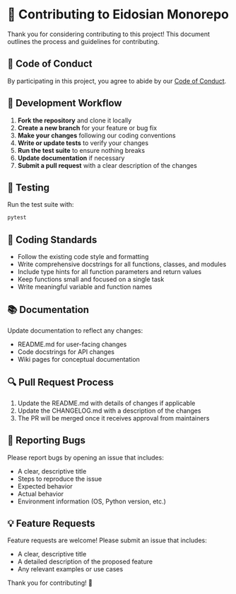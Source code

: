 # 🤝 Contributing to Eidosian Monorepo

Thank you for considering contributing to this project! This document outlines the process and guidelines for contributing.

## 🌟 Code of Conduct

By participating in this project, you agree to abide by our [Code of Conduct](CODE_OF_CONDUCT.md).

## 🔄 Development Workflow

1. **Fork the repository** and clone it locally
2. **Create a new branch** for your feature or bug fix
3. **Make your changes** following our coding conventions
4. **Write or update tests** to verify your changes
5. **Run the test suite** to ensure nothing breaks
6. **Update documentation** if necessary
7. **Submit a pull request** with a clear description of the changes

## 🧪 Testing

Run the test suite with:

```bash
pytest
```

## 📝 Coding Standards

- Follow the existing code style and formatting
- Write comprehensive docstrings for all functions, classes, and modules
- Include type hints for all function parameters and return values
- Keep functions small and focused on a single task
- Write meaningful variable and function names

## 📚 Documentation

Update documentation to reflect any changes:

- README.md for user-facing changes
- Code docstrings for API changes
- Wiki pages for conceptual documentation

## 🔍 Pull Request Process

1. Update the README.md with details of changes if applicable
2. Update the CHANGELOG.md with a description of the changes
3. The PR will be merged once it receives approval from maintainers

## 🐛 Reporting Bugs

Please report bugs by opening an issue that includes:

- A clear, descriptive title
- Steps to reproduce the issue
- Expected behavior
- Actual behavior
- Environment information (OS, Python version, etc.)

## 💡 Feature Requests

Feature requests are welcome! Please submit an issue that includes:

- A clear, descriptive title
- A detailed description of the proposed feature
- Any relevant examples or use cases

Thank you for contributing! 🎉
